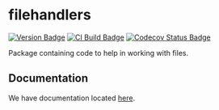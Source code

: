 # filehandlers

[![Version Badge](https://img.shields.io/pypi/v/filehandlers.svg?color=purple&logo=python&style=for-the-badge)](https://pypi.org/project/filehandlers/)
[![CI Build Badge](https://img.shields.io/cirrus/github/RDIL/filehandlers.svg?logo=cirrus-ci&style=for-the-badge)](https://cirrus-ci.com/github/RDIL/filehandlers)
[![Codecov Status Badge](https://img.shields.io/codecov/c/github/RDIL/filehandlers?logo=codecov&style=for-the-badge)](https://codecov.io/gh/RDIL/filehandlers)

Package containing code to help in working with files.

## Documentation

We have documentation located [here](https://docs.rdil.rocks/libraries/filehandlers/).
